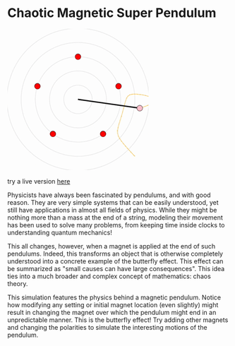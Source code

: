 # Chaotic Magnetic Super Pendulum

![animation pendulum](animation.gif)

try a live version [here](http://is.gd/McPhysics)

Physicists have always been fascinated by pendulums, and with good reason. They are very simple systems that can be easily understood, yet still have applications in almost all fields of physics. While they might be nothing more than a mass at the end of a string, modeling their movement has been used to solve many problems, from keeping time inside clocks to understanding quantum mechanics!

This all changes, however, when a magnet is applied at the end of such pendulums. Indeed, this transforms an object that is otherwise completely understood into a concrete example of the butterfly effect. This effect can be summarized as "small causes can have large consequences". This idea ties into a much broader and complex concept of mathematics: chaos theory.

This simulation features the physics behind a magnetic pendulum. Notice how modifying any setting or initial magnet location (even slightly) might result in changing the magnet over which the pendulum might end in an unpredictable manner. This is the butterfly effect! Try adding other magnets and changing the polarities to simulate the interesting motions of the pendulum.

